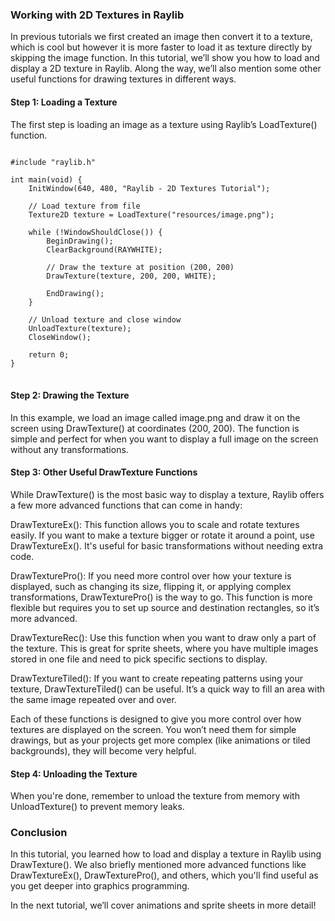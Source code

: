 ### Working with 2D Textures in Raylib

In previous tutorials we first created an image then convert it to a texture, which is cool but however it is more faster to load it as texture directly by skipping the image function. In this tutorial, we’ll show you how to load and display a 2D texture in Raylib. Along the way, we’ll also mention some other useful functions for drawing textures in different ways.

#### Step 1: Loading a Texture

The first step is loading an image as a texture using Raylib’s LoadTexture() function.
<pre>
<code class="language-c">
#include "raylib.h"

int main(void) {
    InitWindow(640, 480, "Raylib - 2D Textures Tutorial");

    // Load texture from file
    Texture2D texture = LoadTexture("resources/image.png");

    while (!WindowShouldClose()) {
        BeginDrawing();
        ClearBackground(RAYWHITE);

        // Draw the texture at position (200, 200)
        DrawTexture(texture, 200, 200, WHITE);

        EndDrawing();
    }

    // Unload texture and close window
    UnloadTexture(texture);
    CloseWindow();

    return 0;
}
</code>
</pre>

#### Step 2: Drawing the Texture

In this example, we load an image called image.png and draw it on the screen using DrawTexture() at coordinates (200, 200). The function is simple and perfect for when you want to display a full image on the screen without any transformations.

#### Step 3: Other Useful DrawTexture Functions

While DrawTexture() is the most basic way to display a texture, Raylib offers a few more advanced functions that can come in handy:

DrawTextureEx(): This function allows you to scale and rotate textures easily. If you want to make a texture bigger or rotate it around a point, use DrawTextureEx(). It's useful for basic transformations without needing extra code.

DrawTexturePro(): If you need more control over how your texture is displayed, such as changing its size, flipping it, or applying complex transformations, DrawTexturePro() is the way to go. This function is more flexible but requires you to set up source and destination rectangles, so it’s more advanced.

DrawTextureRec(): Use this function when you want to draw only a part of the texture. This is great for sprite sheets, where you have multiple images stored in one file and need to pick specific sections to display.

DrawTextureTiled(): If you want to create repeating patterns using your texture, DrawTextureTiled() can be useful. It’s a quick way to fill an area with the same image repeated over and over.


Each of these functions is designed to give you more control over how textures are displayed on the screen. You won’t need them for simple drawings, but as your projects get more complex (like animations or tiled backgrounds), they will become very helpful.

#### Step 4: Unloading the Texture

When you're done, remember to unload the texture from memory with UnloadTexture() to prevent memory leaks.

### Conclusion

In this tutorial, you learned how to load and display a texture in Raylib using DrawTexture(). We also briefly mentioned more advanced functions like DrawTextureEx(), DrawTexturePro(), and others, which you'll find useful as you get deeper into graphics programming.

In the next tutorial, we’ll cover animations and sprite sheets in more detail!
